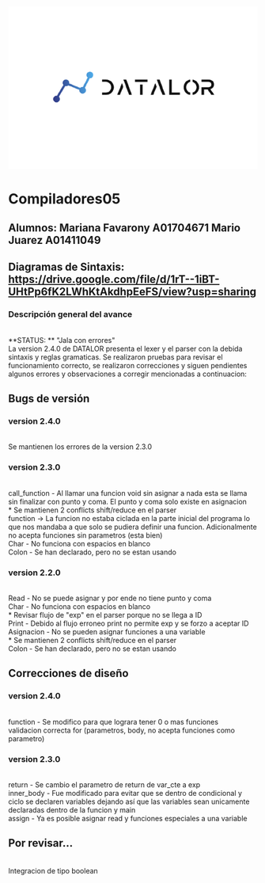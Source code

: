 ![This is an image](/Assets/logo.png)
# Compiladores05
## Alumnos: Mariana Favarony A01704671 Mario Juarez A01411049
## Diagramas de Sintaxis: https://drive.google.com/file/d/1rT--1iBT-UHtPp6fK2LWhKtAkdhpEeFS/view?usp=sharing


### Descripción general del avance
<br> **STATUS: ** "Jala con errores"
<br>La version 2.4.0 de DATALOR presenta el lexer y el parser con la debida sintaxis y reglas gramaticas. Se realizaron pruebas para revisar el funcionamiento correcto, se realizaron correcciones y siguen pendientes algunos errores y observaciones a corregir mencionadas a continuacion:

## Bugs de versión

### version 2.4.0
<br> Se mantienen los errores de la version 2.3.0

 ### version 2.3.0
 <br>call_function - Al llamar una funcion void sin asignar a nada esta se llama sin finalizar con punto y coma. El punto y coma solo existe en asignacion 
<br> * Se mantienen 2 conflicts shift/reduce en el parser
<br> function -> La funcion no estaba ciclada en la parte inicial del programa lo que nos mandaba a que solo se pudiera definir una funcion. Adicionalmente no acepta funciones sin parametros (esta bien)
 <br>Char - No funciona con espacios en blanco
<br>Colon - Se han declarado, pero no se estan usando


 ### version 2.2.0
 <br>Read - No se puede asignar y por ende no tiene punto y coma
 <br>Char - No funciona con espacios en blanco
 <br>* Revisar flujo de "exp" en el parser porque no se llega a ID
 <br>Print -  Debido al flujo erroneo print no permite exp y se forzo a aceptar ID
 <br>Asignacion - No se pueden asignar funciones a una variable
 <br>* Se mantienen 2 conflicts shift/reduce en el parser
 <br>Colon - Se han declarado, pero no se estan usando



## Correcciones de diseño
 ### version 2.4.0
 <br> function - Se modifico para que lograra tener 0 o mas funciones
 <br> validacion correcta for (parametros, body, no acepta funciones como parametro)
 
 ### version 2.3.0
 <br>return - Se cambio el parametro de return de var_cte a exp
 <br>inner_body - Fue modificado para evitar que se dentro de condicional y  ciclo se declaren    variables  dejando así que las variables sean unicamente declaradas dentro de la funcion y main 
 <br>assign - Ya es posible asignar read y funciones especiales a una variable

 ## Por revisar...
 <br> Integracion de tipo boolean
